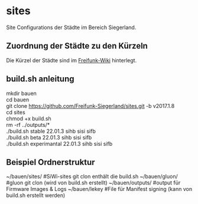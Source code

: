 # sites
Site Configurations der Städte im Bereich Siegerland.

## Zuordnung der Städte zu den Kürzeln

Die Kürzel der Städte sind im [Freifunk-Wiki](http://wiki.freifunk.net/Namenskonventionen_im_Kreis_Siegen-Wittgenstein) hinterlegt.

## build.sh anleitung
mkdir bauen<br />
cd bauen<br />
git clone https://github.com/Freifunk-Siegerland/sites.git -b v2017.1.8<br />
cd sites<br />
chmod +x build.sh<br />
rm -rf ../outputs/*<br />
./build.sh stable 22.01.3 sihb sisi sifb<br />
./build.sh beta 22.01.3 sihb sisi sifb<br />
./build.sh experimantal 22.01.3 sihb sisi sifb<br />

## Beispiel  Ordnerstruktur
~/bauen/sites/		#SiWi-sites git clon enthält die build.sh
~/bauen/gluon/		#gluon git clon (wird von build.sh erstellt)
~/bauen/outputs/	#output für Firmware Images & Logs
~/bauen/lekey		#File für Manifest signing (kann von build.sh erstellt werden)

